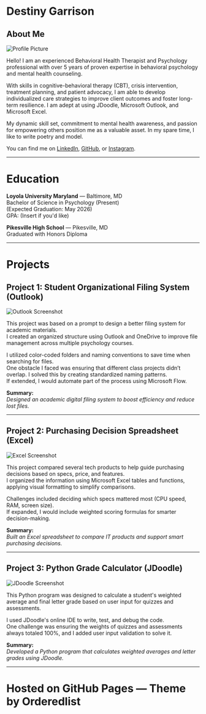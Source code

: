# Destiny Garrison

## About Me

![Profile Picture](headshot.jpg)

Hello! I am an experienced Behavioral Health Therapist and Psychology professional with over 5 years of proven expertise in behavioral psychology and mental health counseling.

With skills in cognitive-behavioral therapy (CBT), crisis intervention, treatment planning, and patient advocacy, I am able to develop individualized care strategies to improve client outcomes and foster long-term resilience. I am adept at using JDoodle, Microsoft Outlook, and Microsoft Excel.

My dynamic skill set, commitment to mental health awareness, and passion for empowering others position me as a valuable asset. In my spare time, I like to write poetry and model.

You can find me on [LinkedIn](https://www.linkedin.com/in/destiny-garrison-ba37782b6?utm_source=share&utm_campaign=share_via&utm_content=profile&utm_medium=ios_app), [GitHub](https://github.com/destinygarrison), or [Instagram](https://instagram.com/yourhandle).

---

# Education

**Loyola University Maryland** — Baltimore, MD  
Bachelor of Science in Psychology (Present)  
(Expected Graduation: May 2026)  
GPA: (Insert if you'd like)

**Pikesville High School** — Pikesville, MD  
Graduated with Honors Diploma

---

# Projects

## Project 1: Student Organizational Filing System (Outlook)

![Outlook Screenshot](outlook-project.jpg)

This project was based on a prompt to design a better filing system for academic materials.  
I created an organized structure using Outlook and OneDrive to improve file management across multiple psychology courses.

I utilized color-coded folders and naming conventions to save time when searching for files.  
One obstacle I faced was ensuring that different class projects didn’t overlap. I solved this by creating standardized naming patterns.  
If extended, I would automate part of the process using Microsoft Flow.

**Summary:**  
*Designed an academic digital filing system to boost efficiency and reduce lost files.*

---

## Project 2: Purchasing Decision Spreadsheet (Excel)

![Excel Screenshot](excel-project.jpg)

This project compared several tech products to help guide purchasing decisions based on specs, price, and features.  
I organized the information using Microsoft Excel tables and functions, applying visual formatting to simplify comparisons.

Challenges included deciding which specs mattered most (CPU speed, RAM, screen size).  
If expanded, I would include weighted scoring formulas for smarter decision-making.

**Summary:**  
*Built an Excel spreadsheet to compare IT products and support smart purchasing decisions.*

---

## Project 3: Python Grade Calculator (JDoodle)

![JDoodle Screenshot](jdoodle-project.jpg)

This Python program was designed to calculate a student's weighted average and final letter grade based on user input for quizzes and assessments.

I used JDoodle's online IDE to write, test, and debug the code.  
One challenge was ensuring the weights of quizzes and assessments always totaled 100%, and I added user input validation to solve it.

**Summary:**  
*Developed a Python program that calculates weighted averages and letter grades using JDoodle.*

---

# Hosted on GitHub Pages — Theme by Orderedlist
